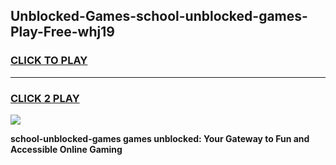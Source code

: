 
## Unblocked-Games-school-unblocked-games-Play-Free-whj19
<h3>
<a href="https://premium76.site?title=school-unblocked-games&ref=17A">CLICK TO PLAY</a></h3>
<hr>

<h3>
<a href="https://premium76.site?title=school-unblocked-games&ref=17A">CLICK 2 PLAY</a>
  
</h3>

<a href="https://premium76.site?title=school-unblocked-games&ref=17A"><img src="https://clearcache.store/games.png"></a>


**school-unblocked-games games unblocked: Your Gateway to Fun and Accessible Online Gaming**

